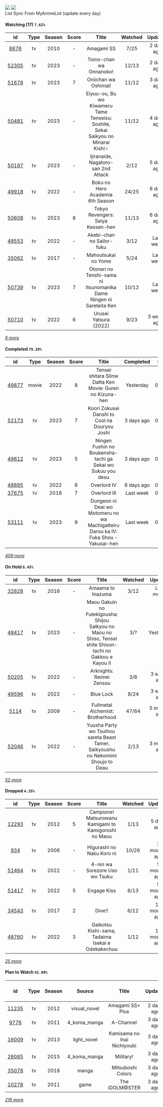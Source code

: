 [![](https://img.shields.io/badge/MyAnimeList-2E51A2?logo=MyAnimeList&logoColor=FFFFFF&style=flat)](https://myanimelist.net/profile/Faelayis)
[![](https://img.shields.io/badge/Anilist-02A9FF?logo=AniList&logoColor=FFFFFF&style=flat)](https://anilist.co/user/Faelayis/)<br>
List Sync From MyAnimeList (update every day)

#### Watching (17) ``7.62%``

|                      id                      | Type | Season | Score |                                       Title                                      | Watched |    Updated   | Start Date |
| :------------------------------------------: | :--: | :----: | :---: | :------------------------------------------------------------------------------: | :-----: | :----------: | :--------: |
|  [8676](https://myanimelist.net/anime/8676)  |  tv  |  2010  |   -   |                                    Amagami SS                                    |   7/25  |  2 days ago  | 03/23/2023 |
| [52305](https://myanimelist.net/anime/52305) |  tv  |  2023  |   -   |                              Tomo-chan wa Onnanoko!                              |  12/13  |  2 days ago  | 01/16/2023 |
| [51678](https://myanimelist.net/anime/51678) |  tv  |  2023  |   7   |                               Oniichan wa Oshimai!                               |  11/12  |  3 days ago  | 01/05/2023 |
| [50481](https://myanimelist.net/anime/50481) |  tv  |  2023  |   -   | Eiyuu-ou, Bu wo Kiwameru Tame Tenseisu: Soshite, Sekai Saikyou no Minarai Kishi♀ |  11/12  |  4 days ago  | 02/21/2023 |
| [50197](https://myanimelist.net/anime/50197) |  tv  |  2023  |   -   |                        Ijiranaide, Nagatoro-san 2nd Attack                       |   2/12  |  5 days ago  | 03/20/2023 |
| [49918](https://myanimelist.net/anime/49918) |  tv  |  2022  |   -   |                         Boku no Hero Academia 6th Season                         |  24/25  |  6 days ago  | 10/02/2022 |
| [50608](https://myanimelist.net/anime/50608) |  tv  |  2023  |   8   |                         Tokyo Revengers: Seiya Kessen-hen                        |  11/13  |  6 days ago  | 01/08/2023 |
| [48553](https://myanimelist.net/anime/48553) |  tv  |  2022  |   -   |                             Akebi-chan no Sailor-fuku                            |   3/12  |   Last week  | 03/13/2023 |
| [35062](https://myanimelist.net/anime/35062) |  tv  |  2017  |   -   |                                Mahoutsukai no Yome                               |   5/24  |   Last week  | 03/01/2023 |
| [50739](https://myanimelist.net/anime/50739) |  tv  |  2023  |   7   |        Otonari no Tenshi-sama ni Itsunomanika Dame Ningen ni Sareteita Ken       |  10/12  |   Last week  | 01/16/2023 |
| [50710](https://myanimelist.net/anime/50710) |  tv  |  2022  |   6   |                               Urusei Yatsura (2022)                              |   9/23  |  3 weeks ago | 10/14/2022 |


*[6 more](https://github.com/Faelayis/MyAnimeList-History/blob/master/List/Anime/watching.md)*

#### Completed ``79.28%``

|                      id                      |   Type  | Season | Score |                                                   Title                                                   |   Completed   | Start Date | Finish Date |
| :------------------------------------------: | :-----: | :----: | :---: | :-------------------------------------------------------------------------------------------------------: | :-----------: | :--------: | :---------: |
| [49877](https://myanimelist.net/anime/49877) |  movie  |  2022  |   8   |                         Tensei shitara Slime Datta Ken Movie: Guren no Kizuna-hen                         |   Yesterday   | 03/24/2023 |  03/24/2023 |
| [52173](https://myanimelist.net/anime/52173) |    tv   |  2023  |   7   |                               Koori Zokusei Danshi to Cool na Douryou Joshi                               |   3 days ago  | 02/25/2023 |  03/22/2023 |
| [49612](https://myanimelist.net/anime/49612) |    tv   |  2023  |   5   |                        Ningen Fushin no Boukensha-tachi ga Sekai wo Sukuu you desu                        |   3 days ago  | 01/04/2023 |  03/22/2023 |
| [48895](https://myanimelist.net/anime/48895) |    tv   |  2022  |   8   |                                                Overlord IV                                                |   6 days ago  | 03/18/2023 |  03/19/2023 |
| [37675](https://myanimelist.net/anime/37675) |    tv   |  2018  |   7   |                                                Overlord III                                               |   Last week   | 03/16/2023 |  03/18/2023 |
| [53111](https://myanimelist.net/anime/53111) |    tv   |  2023  |   9   |            Dungeon ni Deai wo Motomeru no wa Machigatteiru Darou ka IV: Fuka Shou - Yakusai-hen           |   Last week   | 01/05/2023 |  03/18/2023 |


*[409 more](https://github.com/Faelayis/MyAnimeList-History/blob/master/List/Anime/completed.md)*

#### On Hold ``8.45%``

|                      id                      |   Type  | Season | Score |                                                     Title                                                    | Watched |    Updated    | Start Date |
| :------------------------------------------: | :-----: | :----: | :---: | :----------------------------------------------------------------------------------------------------------: | :-----: | :-----------: | :--------: |
| [32828](https://myanimelist.net/anime/32828) |    tv   |  2016  |   -   |                                               Amaama to Inazuma                                              |   3/12  |   Last month  | 01/12/2023 |
| [48417](https://myanimelist.net/anime/48417) |    tv   |  2023  |   -   | Maou Gakuin no Futekigousha: Shijou Saikyou no Maou no Shiso, Tensei shite Shison-tachi no Gakkou e Kayou II |   3/?   |   Yesterday   | 01/08/2023 |
| [50205](https://myanimelist.net/anime/50205) |    tv   |  2022  |   -   |                                           Arknights: Reimei Zensou                                           |   3/8   |  3 weeks ago  | 11/06/2022 |
| [49596](https://myanimelist.net/anime/49596) |    tv   |  2022  |   -   |                                                   Blue Lock                                                  |   8/24  |  3 weeks ago  | 10/16/2022 |
|  [5114](https://myanimelist.net/anime/5114)  |    tv   |  2009  |   -   |                                       Fullmetal Alchemist: Brotherhood                                       |  47/64  |  5 months ago | 10/07/2022 |
| [52046](https://myanimelist.net/anime/52046) |    tv   |  2022  |   -   |               Yuusha Party wo Tsuihou sareta Beast Tamer, Saikyoushu no Nekomimi Shoujo to Deau              |   2/13  |  3 months ago | 10/05/2022 |


*[52 more](https://github.com/Faelayis/MyAnimeList-History/blob/master/List/Anime/on_hold.md)*

#### Dropped ``4.35%``

|                      id                      | Type | Season | Score |                                     Title                                    | Watched |    Updated    | Start Date |
| :------------------------------------------: | :--: | :----: | :---: | :--------------------------------------------------------------------------: | :-----: | :-----------: | :--------: |
| [12293](https://myanimelist.net/anime/12293) |  tv  |  2012  |   5   |             Campione! Matsurowanu Kamigami to Kamigoroshi no Maou            |   1/13  |   5 days ago  | 03/20/2023 |
|   [934](https://myanimelist.net/anime/934)   |  tv  |  2006  |   -   |                           Higurashi no Naku Koro ni                          |  10/26  |  3 months ago | 12/23/2022 |
| [51464](https://myanimelist.net/anime/51464) |  tv  |  2022  |   -   |                        4-nin wa Sorezore Uso wo Tsuku                        |   1/11  |  5 months ago | 10/16/2022 |
| [51417](https://myanimelist.net/anime/51417) |  tv  |  2022  |   5   |                                  Engage Kiss                                 |   8/13  |  5 months ago | 07/03/2022 |
| [34543](https://myanimelist.net/anime/34543) |  tv  |  2017  |   2   |                                    Dive!!                                    |   6/12  | 11 months ago | 05/03/2022 |
| [48760](https://myanimelist.net/anime/48760) |  tv  |  2022  |   3   |               Gaikotsu Kishi-sama, Tadaima Isekai e Odekakechuu              |   1/12  | 11 months ago | 04/12/2022 |


*[25 more](https://github.com/Faelayis/MyAnimeList-History/blob/master/List/Anime/dropped.md)*

#### Plan to Watch ``42.80%``

|                      id                      |   Type  | Season |    Source    |                                                         Title                                                        |    Updated    | Plan Start Date |
| :------------------------------------------: | :-----: | :----: | :----------: | :------------------------------------------------------------------------------------------------------------------: | :-----------: | :-------------: |
| [11235](https://myanimelist.net/anime/11235) |    tv   |  2012  | visual_novel |                                                   Amagami SS+ Plus                                                   |   2 days ago  |        -        |
|  [9776](https://myanimelist.net/anime/9776)  |    tv   |  2011  | 4_koma_manga |                                                       A-Channel                                                      |   3 days ago  |        -        |
| [16009](https://myanimelist.net/anime/16009) |    tv   |  2013  |  light_novel |                                              Kamisama no Inai Nichiyoubi                                             |   3 days ago  |        -        |
| [26085](https://myanimelist.net/anime/26085) |    tv   |  2015  | 4_koma_manga |                                                       Military!                                                      |   3 days ago  |        -        |
| [35078](https://myanimelist.net/anime/35078) |    tv   |  2018  |     manga    |                                                   Mitsuboshi Colors                                                  |   3 days ago  |        -        |
| [10278](https://myanimelist.net/anime/10278) |    tv   |  2011  |     game     |                                                    The iDOLM@STER                                                    |   3 days ago  |        -        |


*[216 more](https://github.com/Faelayis/MyAnimeList-History/blob/master/List/Anime/plan_to_watch.md)*
